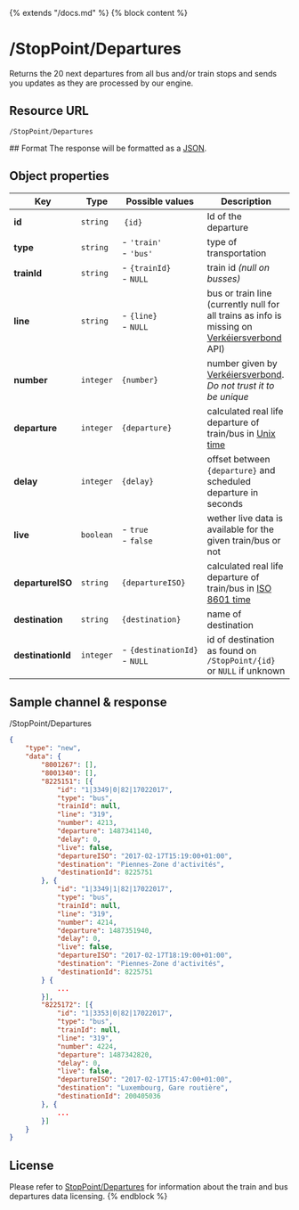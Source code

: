 {% extends "/docs.md" %}
{% block content %}
# /StopPoint/Departures
Returns the 20 next departures from all bus and/or train stops and sends you updates as they are processed by our engine.

## Resource URL
    /StopPoint/Departures

## Format
The response will be formatted as a [JSON](https://en.wikipedia.org/wiki/JSON).

## Object properties
| Key               | Type      | Possible values                   | Description |
| ----------------- | --------- | --------------------------------- | ----------- |
| **id**            | `string`  | `{id}`                            | Id of the departure |
| **type**          | `string`  | - `'train'`<br />- `'bus'`        | type of transportation |
| **trainId**       | `string`  | - `{trainId}`<br />- `NULL`       | train id _(null on busses)_ |
| **line**          | `string`  | - `{line}`<br />- `NULL`          | bus or train line (currently null for all trains as info is missing on [Verkéiersverbond](https://data.public.lu/en/organizations/mobiliteitszentral/) API) |
| **number**        | `integer` | `{number}`                        | number given by [Verkéiersverbond](https://data.public.lu/en/organizations/mobiliteitszentral/). _Do not trust it to be unique_ |
| **departure**     | `integer` | `{departure}`                     | calculated real life departure of train/bus in [Unix time](https://en.wikipedia.org/wiki/Unix_time) |
| **delay**         | `integer` | `{delay}`                         | offset between `{departure}` and scheduled departure in seconds |
| **live**          | `boolean` | - `true`<br />- `false`           | wether live data is available for the given train/bus or not |
| **departureISO**  | `string`  | `{departureISO}`                  | calculated real life departure of train/bus in [ISO 8601 time](https://en.wikipedia.org/wiki/ISO_8601) |
| **destination**   | `string`  | `{destination}`                   | name of destination |
| **destinationId** | `integer` | <nobr>- `{destinationId}`</nobr><br />- `NULL` | id of destination as found on `/StopPoint/{id}` or `NULL` if unknown |

## Sample channel & response
/StopPoint/Departures
```json
{
	"type": "new",
	"data": {
		"8001267": [],
		"8001340": [],
		"8225151": [{
			"id": "1|3349|0|82|17022017",
			"type": "bus",
			"trainId": null,
			"line": "319",
			"number": 4213,
			"departure": 1487341140,
			"delay": 0,
			"live": false,
			"departureISO": "2017-02-17T15:19:00+01:00",
			"destination": "Piennes-Zone d'activités",
			"destinationId": 8225751
		}, {
			"id": "1|3349|1|82|17022017",
			"type": "bus",
			"trainId": null,
			"line": "319",
			"number": 4214,
			"departure": 1487351940,
			"delay": 0,
			"live": false,
			"departureISO": "2017-02-17T18:19:00+01:00",
			"destination": "Piennes-Zone d'activités",
			"destinationId": 8225751
		} {
            ...
        }],
		"8225172": [{
			"id": "1|3353|0|82|17022017",
			"type": "bus",
			"trainId": null,
			"line": "319",
			"number": 4224,
			"departure": 1487342820,
			"delay": 0,
			"live": false,
			"departureISO": "2017-02-17T15:47:00+01:00",
			"destination": "Luxembourg, Gare routière",
			"destinationId": 200405036
		}, {
            ...
        }]
    }
}
```

## License
Please refer to [StopPoint/Departures](/RESTAPIs/StopPoint/departures.md#license) for information about the train and bus departures data licensing.
{% endblock %}
